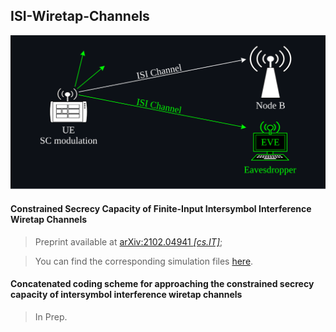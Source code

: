 ## ISI-Wiretap-Channels

![Uplink Transmission in NB-IoT Platforms](https://github.com/arianouri/ISI-Wiretap-Channels/blob/main/%5BSIMULATION_FILES%5D%20Constrained%20Secrecy%20Capacity/_unconstrained_ptp_capacity/nbiot_uplink.svg)

#### Constrained Secrecy Capacity of Finite-Input Intersymbol Interference Wiretap Channels
> Preprint available at [arXiv:2102.04941 *[cs.IT]*](https://arxiv.org/abs/2102.04941);

> You can find the corresponding simulation files [here](https://github.com/arianouri/ISI-Wiretap-Channel/tree/main/%5BSIMULATION_FILES%5D%20Constrained%20Secrecy%20Capacity/constrained_secrecy_capacity).

#### Concatenated coding scheme for approaching the constrained secrecy capacity of intersymbol interference wiretap channels
> In Prep.
